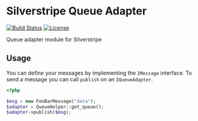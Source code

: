 Silverstripe Queue Adapter
==========================

[![Build Status](https://travis-ci.org/notthatbad/silverstripe-rest-api.svg)](https://travis-ci.org/notthatbad/silverstripe-queue-adapter)
[![License](https://poser.pugx.org/ntb/silverstripe-queue-adapter/license.svg)](https://github.com/notthatbad/silverstripe-queue-adapter/blob/master/LICENCE)

Queue adapter module for Silverstripe

## Usage

You can define your messages by implementing the `IMessage` interface. To send a message you can call `publish` on an
`IQueueAdapter`.

```php
<?php

$msg = new FooBarMessage("data");
$adapter = QueueHelper::get_queue();
$adapter->publish($msg);

```